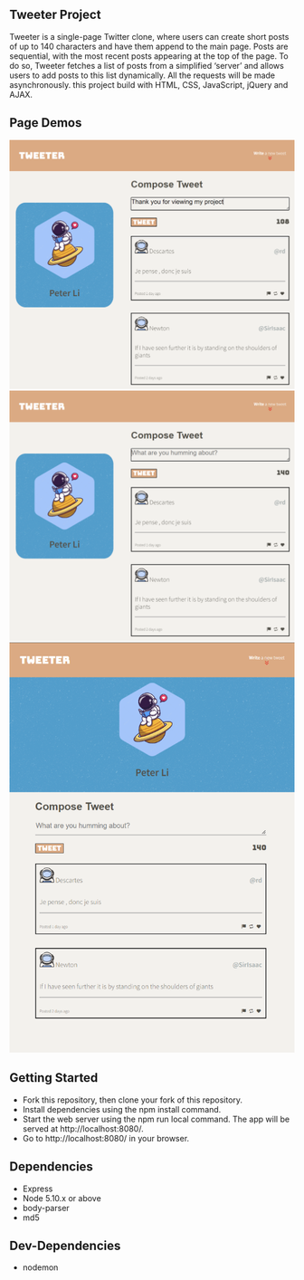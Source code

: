 ## Tweeter Project

Tweeter is a single-page Twitter clone, where users can create short posts of up to 140 characters and have them append to the main page. Posts are sequential, with the most recent posts appearing at the top of the page. To do so, Tweeter fetches a list of posts from a simplified ‘server’ and allows users to add posts to this list dynamically. All the requests will be made asynchronously. this project build with HTML, CSS, JavaScript, jQuery and AJAX.

## Page Demos

!["Desktop View"](https://github.com/LIZXP/tweeter/blob/master/docs/typing.PNG)
!["Desktop View"](https://github.com/LIZXP/tweeter/blob/master/docs/desktopversion.PNG)
!["Mobile Device View"](https://github.com/LIZXP/tweeter/blob/master/docs/mobileversion.PNG)

## Getting Started

- Fork this repository, then clone your fork of this repository.
- Install dependencies using the npm install command.
- Start the web server using the npm run local command. The app will be served at http://localhost:8080/.
- Go to http://localhost:8080/ in your browser.

## Dependencies

- Express
- Node 5.10.x or above
- body-parser
- md5

## Dev-Dependencies

- nodemon

